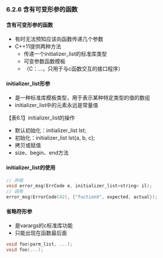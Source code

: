 ### 6.2.6 含有可变形参的函数

#### 含有可变形参的函数

* 有时无法预知应该向函数传递几个参数
* C++11提供两种方法
  * 传递一个initializer_list的标准库类型
  * 可变参数函数模板
  * （C：...，只用于与c函数交互的接口程序）

#### initializer_list形参

* 是一种标准库模板类型，用于表示某种特定类型的值的数组
* initializer_list中的元素永远是常量值

【表6.1】initializer_list的操作

* 默认初始化：initializer_list<T> lst;
* 初始化：initializer_list<T> lst{a, b, c};
* 拷贝或赋值
* size、begin、end方法

#### initializer_list的使用

```C++
// 声明
void error_msg(ErrCode e, initializer_list<string> il);
// 调用
error_msg(ErrorCode(42), {"fuctionX", expected, actual});
```

#### 省略符形参

* 是varargs的c标准库功能
* 只能出现在函数最后面

```C
void foo(parm_list, ...);
void foo(...);
```

